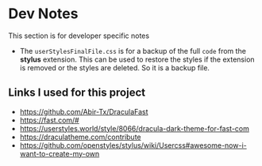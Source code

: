 # Dev Notes

This section is for developer specific notes

- The `userStylesFinalFile.css` is for a backup of the full `code` from the **stylus** extension. This can be used to restore the styles if the extension is removed or the styles are deleted. So it is a backup file.

## Links I used for this project

- https://github.com/Abir-Tx/DraculaFast
- https://fast.com/#
- https://userstyles.world/style/8066/dracula-dark-theme-for-fast-com
- https://draculatheme.com/contribute
- https://github.com/openstyles/stylus/wiki/Usercss#awesome-now-i-want-to-create-my-own
